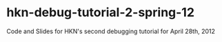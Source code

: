 hkn-debug-tutorial-2-spring-12
==============================

Code and Slides for HKN&#39;s second debugging tutorial for April 28th, 2012